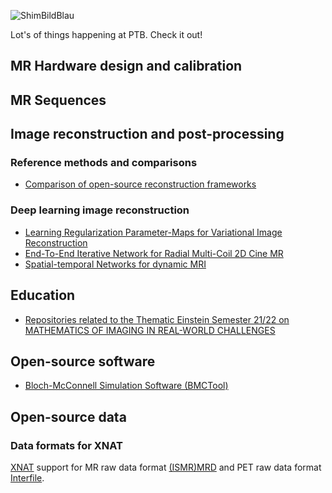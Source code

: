 
![ShimBildBlau](https://github.com/user-attachments/assets/6afb645d-8913-4d56-9a83-45b9916c3811)

Lot's of things happening at PTB. Check it out!

## MR Hardware design and calibration


## MR Sequences

## Image reconstruction and post-processing

### Reference methods and comparisons
- [Comparison of open-source reconstruction frameworks](https://github.com/ckolbPTB/OpenSourceMrRecon)


### Deep learning image reconstruction

- [Learning Regularization Parameter-Maps for Variational Image Reconstruction](https://github.com/koflera/LearningRegularizationParameterMaps)
- [End-To-End Iterative Network for Radial Multi-Coil 2D Cine MR](https://github.com/koflera/DynamicRadCineMRI)
- [Spatial-temporal Networks for dynamic MRI](https://github.com/koflera/XTYT-CNN)


## Education
- [Repositories related to the Thematic Einstein Semester 21/22 on MATHEMATICS OF IMAGING IN REAL-WORLD CHALLENGES](https://github.com/MATHplus-Young-Academy)


## Open-source software

- [Bloch-McConnell Simulation Software (BMCTool)](https://github.com/schuenke/BMCTool)

## Open-source data

### Data formats for XNAT
[XNAT](https://xnat.org/) support for MR raw data format [(ISMR)MRD](https://github.com/ckolbPTB/xnat-ismrmrd) and PET raw data format [Interfile](https://github.com/ckolbPTB/xnat-interfile).

